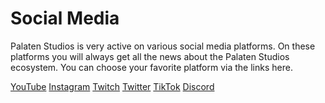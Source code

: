 # Social Media

Palaten Studios is very active on various social media platforms.
On these platforms you will always get all the news about the Palaten Studios ecosystem. 
You can choose your favorite platform via the links here.

[YouTube](https://www.youtube.com/channel/UC8syFs6NxKdou-hAYFvjC_Q) 
[Instagram](https://www.instagram.com/p/CWB2X4EqArC)
[Twitch](https://www.twitch.tv/palatentt)
[Twitter](https://twitter.com/PalatenStudios)
[TikTok](https://www.tiktok.com/@palaten_studios)
[Discord](discord-server.md)  


<!-- @dragon kannst du bitte die Links in Form eines Icons der jeweiligen Platform darstellen -->